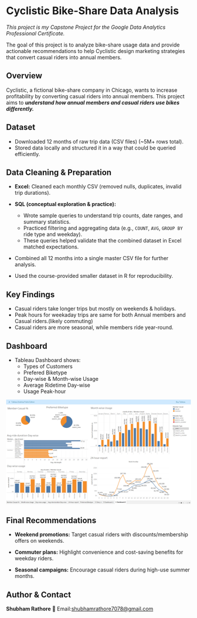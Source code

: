 # Cyclistic Bike-Share Data Analysis
_This project is my Capstone Project for the Google Data Analytics Professional Certificate._

The goal of this project is to analyze bike-share usage data and provide actionable recommendations to help Cyclistic design marketing strategies that convert casual riders into annual members.

## Overview

Cyclistic, a fictional bike-share company in Chicago, wants to increase profitability by converting casual riders into annual members. This project aims to ***understand how annual members and casual riders use bikes differently.***

## Dataset
- Downloaded 12 months of raw trip data (CSV files) (~5M+ rows total).
- Stored data locally and structured it in a way that could be queried efficiently.

## Data Cleaning & Preparation
- **Excel:** Cleaned each monthly CSV (removed nulls, duplicates, invalid trip durations).

- **SQL (conceptual exploration & practice):**
    - Wrote sample queries to understand trip counts, date ranges, and summary statistics.
    - Practiced filtering and aggregating data (e.g., `COUNT`, `AVG`, `GROUP BY` ride type and weekday).
    - These queries helped validate that the combined dataset in Excel matched expectations.
- Combined all 12 months into a single master CSV file for further analysis.
- Used the course-provided smaller dataset in R for reproducibility.

## Key Findings

- Casual riders take longer trips but mostly on weekends & holidays.
- Peak hours for weekaday trips are same for both Annual members and Casual riders.(likely commuting)
- Casual riders are more seasonal, while members ride year-round.

## Dashboard
- Tableau Dashboard shows:
    - Types of Customers
    - Prefered Biketype
    - Day-wise & Month-wise Usage
    - Average Ridetime Day-wise
    - Usage Peak-hour

![Dashboard Screenshot](dashboard/dashboard.png)

## Final Recommendations

- **Weekend promotions:** Target casual riders with discounts/membership offers on weekends.

- **Commuter plans:** Highlight convenience and cost-saving benefits for weekday riders.

- **Seasonal campaigns:** Encourage casual riders during high-use summer months.

## Author & Contact
**Shubham Rathore**
📧 Email:shubhamrathore7078@gmail.com
